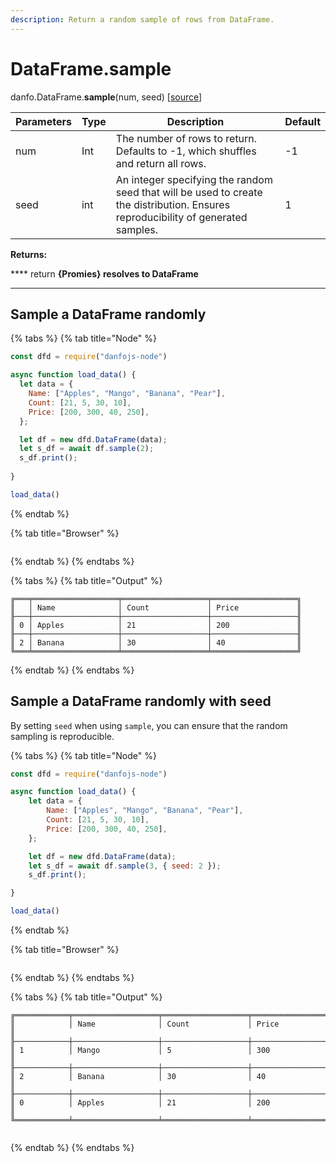 ```yaml
---
description: Return a random sample of rows from DataFrame.
---
```


# DataFrame.sample

danfo.DataFrame.**sample**(num, seed) \[[source](https://github.com/opensource9ja/danfojs/blob/fe56860b0a303d218d60ba71dee6abf594401556/danfojs/src/core/frame.js#L314)]

| Parameters | Type | Description                                                                                                                        | Default |
| ---------- | ---- | ---------------------------------------------------------------------------------------------------------------------------------- | ------- |
| num        | Int  | The number of rows to return. Defaults to -1, which shuffles and return all rows.                                                  | -1      |
| seed       | int  | An integer specifying the random seed that will be used to create the distribution. Ensures reproducibility of generated samples.  | 1       |

**Returns:**

&#x20;      ****       return **{Promies} resolves to DataFrame**

****

## Sample a DataFrame randomly

{% tabs %}
{% tab title="Node" %}
```javascript
const dfd = require("danfojs-node")

async function load_data() {
  let data = {
    Name: ["Apples", "Mango", "Banana", "Pear"],
    Count: [21, 5, 30, 10],
    Price: [200, 300, 40, 250],
  };

  let df = new dfd.DataFrame(data);
  let s_df = await df.sample(2);
  s_df.print();
  
}

load_data()
```
{% endtab %}

{% tab title="Browser" %}
```
```
{% endtab %}
{% endtabs %}

{% tabs %}
{% tab title="Output" %}
```
╔═══╤═══════════════════╤═══════════════════╤═══════════════════╗
║   │ Name              │ Count             │ Price             ║
╟───┼───────────────────┼───────────────────┼───────────────────╢
║ 0 │ Apples            │ 21                │ 200               ║
╟───┼───────────────────┼───────────────────┼───────────────────╢
║ 2 │ Banana            │ 30                │ 40                ║
╚═══╧═══════════════════╧═══════════════════╧═══════════════════╝
```
{% endtab %}
{% endtabs %}

## Sample a DataFrame randomly with seed

By setting `seed` when using `sample`, you can ensure that the random sampling is reproducible.&#x20;

{% tabs %}
{% tab title="Node" %}
```javascript
const dfd = require("danfojs-node")

async function load_data() {
    let data = {
        Name: ["Apples", "Mango", "Banana", "Pear"],
        Count: [21, 5, 30, 10],
        Price: [200, 300, 40, 250],
    };

    let df = new dfd.DataFrame(data);
    let s_df = await df.sample(3, { seed: 2 });
    s_df.print();

}

load_data()
```
{% endtab %}

{% tab title="Browser" %}
```
```
{% endtab %}
{% endtabs %}

{% tabs %}
{% tab title="Output" %}
```
╔════════════╤═══════════════════╤═══════════════════╤═══════════════════╗
║            │ Name              │ Count             │ Price             ║
╟────────────┼───────────────────┼───────────────────┼───────────────────╢
║ 1          │ Mango             │ 5                 │ 300               ║
╟────────────┼───────────────────┼───────────────────┼───────────────────╢
║ 2          │ Banana            │ 30                │ 40                ║
╟────────────┼───────────────────┼───────────────────┼───────────────────╢
║ 0          │ Apples            │ 21                │ 200               ║
╚════════════╧═══════════════════╧═══════════════════╧═══════════════════╝


```
{% endtab %}
{% endtabs %}

